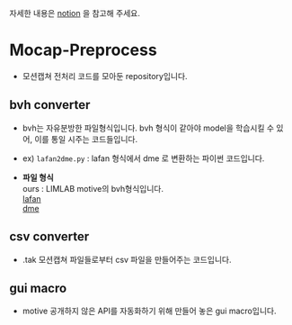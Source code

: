 자세한 내용은 [notion](https://jh11.notion.site/Mocap-48f9578a29de49b793e22bbc2c40e02d) 을 참고해 주세요.
# Mocap-Preprocess
* 모션캡쳐 전처리 코드를 모아둔 repository입니다.

## bvh converter
* bvh는 자유분방한 파일형식입니다. bvh 형식이 같아야 model을 학습시킬 수 있어, 이를 통일 시주는 코드들입니다.
* ex) `lafan2dme.py` : lafan 형식에서 dme 로 변환하는 파이썬 코드입니다.

* **파일 형식**  
  ours : LIMLAB motive의 bvh형식입니다.  
  [lafan](https://github.com/ubisoft/ubisoft-laforge-animation-dataset)  
  [dme](https://github.com/DeepMotionEditing/deep-motion-editing)  

## csv converter

* .tak 모션캡쳐 파일들로부터 csv 파일을 만들어주는 코드입니다.

## gui macro

* motive 공개하지 않은 API를 자동화하기 위해 만들어 놓은 gui macro입니다. 
